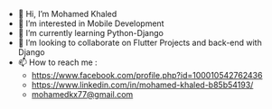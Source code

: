 - 👋 Hi, I’m Mohamed Khaled
- 👀 I’m interested in Mobile Development
- 🌱 I’m currently learning Python-Django
- 💞️ I’m looking to collaborate on Flutter Projects and back-end with Django
- 📫 How to reach me :
    - https://www.facebook.com/profile.php?id=100010542762436
    - https://www.linkedin.com/in/mohamed-khaled-b85b54193/
    - mohamedkx77@gmail.com
